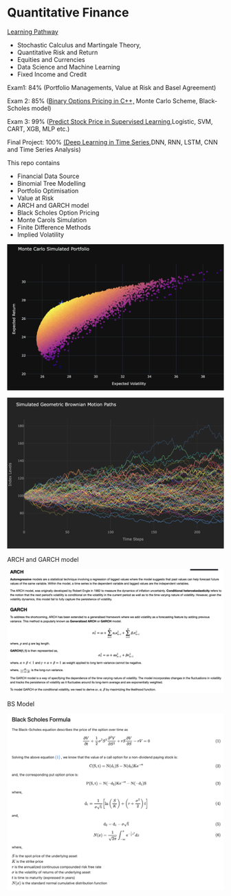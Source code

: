 # Quantitative Finance

[Learning Pathway](https://drive.google.com/file/d/1VVrbivr5M_SjE5jK4dgTPzl_di_YtSWt/view) 

* Stochastic Calculus and Martingale Theory,
* Quantitative Risk and Return
* Equities and Currencies
* Data Science and Machine Learning
* Fixed Income and Credit

Exam1: 84% (Portfolio Managements, Value at Risk and Basel Agreement)

Exam 2: 85% ([Binary Options Pricing in C++,](https://github.com/HigherHoopern/BinaryOptionCPP) Monte Carlo Scheme, Black-Scholes model)

Exam 3: 99% ([Predict Stock Price in Supervised Learning](https://colab.research.google.com/drive/1BuGooW9LBcOfHerVXe127EzCfE39QwgI?usp=sharing),Logistic, SVM, CART, XGB, MLP etc.)

Final Project: 100% [(Deep Learning in Time Series](https://colab.research.google.com/drive/1bNg-Lj4LYac5sITTb8aTpi5QjXITrCxg?usp=sharing),DNN, RNN, LSTM, CNN and Time Series Analysis)

This repo contains

* Financial Data Source
* Binomial Tree Modelling
* Portfolio Optimisation
* Value at Risk
* ARCH and GARCH model
* Black Scholes Option Pricing
* Monte Carols Simulation
* Finite Difference Methods
* Implied Volatility

![1676835846246](image/README/1676835846246.png)

![1676836022050](image/README/1676836022050.png)

ARCH and GARCH model

![1676835912108](image/README/1676835912108.png)

BS Model

![1676835976444](image/README/1676835976444.png)
